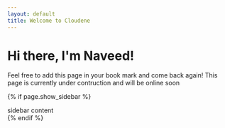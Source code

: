 ```yaml
---
layout: default
title: Welcome to Cloudene
---
```

<div class="blurb">
	<h1>Hi there, I'm Naveed!</h1>
	<p>Feel free to add this page in your book mark and come back again! This page is currently under contruction and will be online soon</p>
</div><!-- /.blurb -->

{% if page.show_sidebar %}
  <div class="sidebar">
    sidebar content
  </div>
{% endif %}
